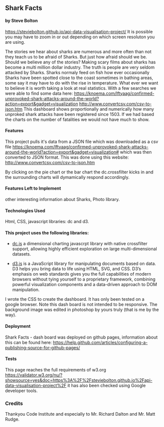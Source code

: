 
## Shark Facts
#### by Steve Bolton
https://steviebolton.github.io/api-data-visualisation-project/
It is possible you may have to zoom in or out depending on which screen resoluton you are using.

The stories we hear about sharks are numerous and more often than not they teach us to be afraid of Sharks.
But just how afraid should we be. Should we believe any of the stories? Making scary films about sharks has become a multi million dollar industry. The truth is people are very seldom attacked by Sharks. Sharks normaly feed on fish how ever occasionally Sharks have been spotted close to the coast sometimes in bathing areas, some say it may have to do with the rise in temperature. What ever we want to believe it is worth taking a look at real statistics. With a few searches we were able to find some data here:
https://knoema.com/lftyaag/confirmed-unprovoked-shark-attacks-around-the-world?action=export&gadget=visualization
http://www.convertcsv.com/csv-to-json.htm
This dashboard shows proportionally and numerically how many unproked shark attacks have been registered since 1503. If we had based the charts on the number of fatalities we would not have much to show.

#### Features
This project pulls it's data from a JSON file which was downloaded as a csv file
https://knoema.com/lftyaag/confirmed-unprovoked-shark-attacks-around-the-world?action=export&gadget=visualization# which was then converted to JSON format. This was done using this website:
http://www.convertcsv.com/csv-to-json.htm

By clicking on the pie chart or the bar chart the dc.crossfilter kicks in and the surrounding charts will dymamically
respond accordingly.
 
#### Features Left to Implement
other interesting information about Sharks,
Photo library.

#### Technologies Used
Html, CSS, javascript libraries: dc and d3.

#### This project uses the following libraries:
- [dc.js](https://dc-js.github.io/dc.js/) a dimensional charting javascrpt library with native crossfilter support, allowing highly efficient exploration on large multi-dimensional datasets.

- [d3.js](https://d3js.org/) is a JavaScript library for manipulating documents based on data. D3 helps you bring data to life using HTML, SVG, and CSS. D3’s emphasis on web standards gives you the full capabilities of modern browsers without tying yourself to a proprietary framework, combining powerful visualization components and a data-driven approach to DOM manipulation.

I wrote the CSS to create the dashboard. It has only been tested on a google browser. Note this dash board is not intended to be responsive.
The background image was edited in photoshop by yours truly (that is me by the way).

#### Deployment
Shark Facts - dash board was deployed on github pages, information about this can be found here:
https://help.github.com/articles/configuring-a-publishing-source-for-github-pages/
#### Tests
This page reaches the full requirements of w3.org
https://validator.w3.org/nu/?showsource=yes&doc=https%3A%2F%2Fsteviebolton.github.io%2Fapi-data-visualisation-project%2F
it has also been checked using Google developer tools.

### Credits
Thankyou Code Institute and especially to Mr. Richard Dalton and Mr. Matt Rudge.



